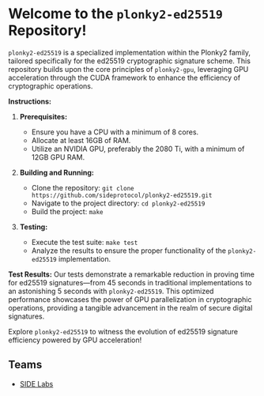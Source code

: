 # Welcome to the `plonky2-ed25519` Repository!

`plonky2-ed25519` is a specialized implementation within the Plonky2 family, tailored specifically for the ed25519 cryptographic signature scheme. This repository builds upon the core principles of `plonky2-gpu`, leveraging GPU acceleration through the CUDA framework to enhance the efficiency of cryptographic operations.

**Instructions:**
1. **Prerequisites:**
   - Ensure you have a CPU with a minimum of 8 cores.
   - Allocate at least 16GB of RAM.
   - Utilize an NVIDIA GPU, preferably the 2080 Ti, with a minimum of 12GB GPU RAM.

2. **Building and Running:**
   - Clone the repository: `git clone https://github.com/sideprotocol/plonky2-ed25519.git`
   - Navigate to the project directory: `cd plonky2-ed25519`
   - Build the project: `make`

3. **Testing:**
   - Execute the test suite: `make test`
   - Analyze the results to ensure the proper functionality of the `plonky2-ed25519` implementation.

**Test Results:**
Our tests demonstrate a remarkable reduction in proving time for ed25519 signatures—from 45 seconds in traditional implementations to an astonishing 5 seconds with `plonky2-ed25519`. This optimized performance showcases the power of GPU parallelization in cryptographic operations, providing a tangible advancement in the realm of secure digital signatures.

Explore `plonky2-ed25519` to witness the evolution of ed25519 signature efficiency powered by GPU acceleration!

## Teams
 - [SIDE Labs](https://www.side.one)
